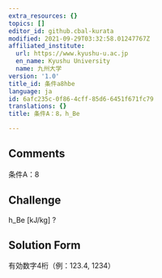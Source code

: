 ```yaml
---
extra_resources: {}
topics: []
editor_id: github.cbal-kurata
modified: 2021-09-29T03:32:58.01247767Z
affiliated_institute:
  url: https://www.kyushu-u.ac.jp
  en_name: Kyushu University
  name: 九州大学
version: '1.0'
title_id: 条件a8hbe
language: ja
id: 6afc235c-0f86-4cff-85d6-6451f671fc79
translations: {}
title: 条件A：8，h_Be

---
```


## Comments
条件A：8

## Challenge
h_Be [kJ/kg] ?

## Solution Form
有効数字4桁（例：123.4,  1234）




